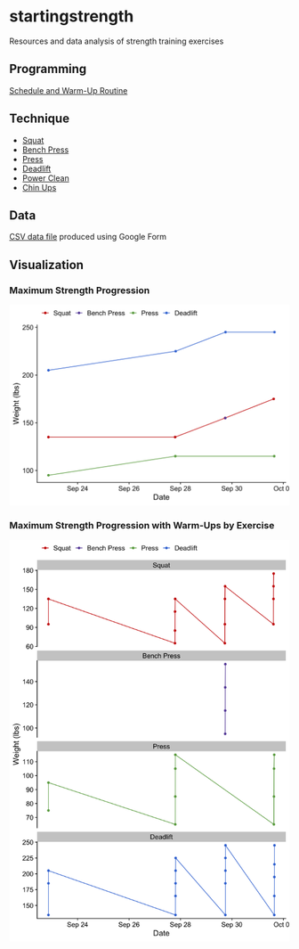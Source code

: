 # startingstrength

Resources and data analysis of strength training exercises


## Programming

[Schedule and Warm-Up Routine](https://docs.google.com/spreadsheets/d/1SyOB_r6XOENmAunPZwkslgBb2Ltgzxn3EmezelEKQ5s/edit?usp=sharing)


## Technique

* [Squat](https://www.youtube.com/watch?v=nhoikoUEI8U)
* [Bench Press](https://www.youtube.com/watch?v=rxD321l2svE)
* [Press](https://www.youtube.com/watch?v=8dacy5hjaE8)
* [Deadlift](https://www.youtube.com/watch?v=p2OPUi4xGrM)
* [Power Clean](https://www.youtube.com/playlist?list=PLNhFKPjedRnQ_qs4ID5gl3OoSxZFFZEHJ)
* [Chin Ups](https://www.youtube.com/watch?v=9aA0-FbxK9E)


## Data

[CSV data file](https://docs.google.com/spreadsheets/d/1F2IPfClwYT3qm4VbRAwbtanyX0AFURBW-uvPVcoMV-8/edit?usp=sharing) produced using Google Form


## Visualization

### Maximum Strength Progression

![](visualization/strength_timeline_max.png)

### Maximum Strength Progression with Warm-Ups by Exercise

![](visualization/strength_timeline_facet.png)
